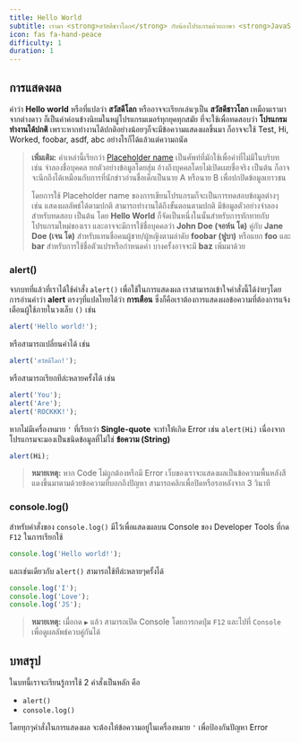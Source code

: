 ```yaml
---
title: Hello World
subtitle: เรามา <strong>สวัสดีชาวโลก</strong> กับน้องโปรแกรมด้วยภาษา <strong>JavaScript</strong> กัน
icon: fas fa-hand-peace
difficulty: 1
duration: 1
---
```


## การแสดงผล

คำว่า **Hello world** หรือที่แปลว่า **สวัสดีโลก** หรืออาจจะเรียกเล่นๆเป็น **สวัสดีชาวโลก** เหมือนเรามาจากต่างดาว ก็เป็นคำค่อนข้างนิยมในหมู่โปรแกรมเมอร์ทุกยุคทุกสมัย ที่จะใช้เพื่อทดสอบว่า **โปรแกรมทำงานได้ปกติ** เพราะหากทำงานได้ปกติอย่างน้อยๆก็จะมีข้อความแสดงผลขึ้นมา ก็อาจจะใช้ Test, Hi, Worked, foobar, asdf, abc อย่างไรก็ได้แล้วแต่ความถนัด

> **เพิ่มเติม:** คำเหล่านี้เรียกว่า [Placeholder name](https://en.wikipedia.org/wiki/Placeholder_name) เป็นศัพท์ที่มักใช้เพื่อคำที่ไม่มีในบริบท เช่น จำลองชื่อบุคคล ยกตัวอย่างข้อมูลโดยสุ่ม อ้างถึงบุคคลโดยไม่เปิดเผยชื่อจริง เป็นต้น ก็อาจจะนึกถึงได้เหมือนกับการที่นักข่าวอ่านชื่อเด็กเป็นนาย A หรือนาย B เพื่อปกปิดข้อมูลเยาวชน
>
> โดยการใช้ Placeholder name ของการเขียนโปรแกรมก็จะเป็นการทดสอบข้อมูลต่างๆ เช่น แสดงผลลัพธ์ได้ตามปกติ สามารถทำงานได้ถึงขั้นตอนตามปกติ มีข้อมูลตัวอย่างจำลองสำหรับทดสอบ เป็นต้น โดย **Hello World** ก็จัดเป็นหนึ่งในนั้นสำหรับการทักทายกับโปรแกรมใหม่ของเรา และอาจจะมีการใช้ชื่อบุคคลว่า **John Doe (จอห์น โด)** คู่กับ **Jane Doe (เจน โด)** สำหรับแทนชื่อคนผู้ชาย/ผู้หญิงตามลำดับ **foobar (ฟูบา)** หรือแยก **foo** และ **bar** สำหรับการใช้ชื่อตัวแปรหรือกำหนดค่า บางครั้งอาจจะมี **baz** เพิ่มมาด้วย

### alert()

จากบทที่แล้วที่เราได้ใช้คำสั่ง `alert()` เพื่อใช้ในการแสดงผล เราสามารถเข้าใจคำสั่งนี้ได้ง่ายๆโดยการอ่านคำว่า **alert** ตรงๆที่แปลไทยได้ว่า **การเตือน** ซึ่งก็คือเราต้องการแสดงผลข้อความที่ต้องการแจ้งเตือนผู้ใช้ภายในวงเล็บ `()` เช่น

```javascript
alert('Hello world!');
```

หรือสามารถเปลี่ยนคำได้ เช่น

```javascript
alert('สวัสดีโลก!');
```

หรือสามารถเรียกทีล่ะหลายครั้งได้ เช่น

```javascript
alert('You');
alert('Are');
alert('ROCKKK!');
```

หากไม่มีเครื่องหมาย `'` ที่เรียกว่า **Single-quote** จะทำให้เกิด Error เช่น `alert(Hi)` เนื่องจากโปรแกรมจะมองเป็นชนิดข้อมูลที่ไม่ใช่ **ข้อความ (String)**

```javascript
alert(Hi);
```

> **หมายเหตุ:** หาก Code ไม่ถูกต้องหรือมี Error เว็บของเราจะแสดงผลเป็นข้อความพื้นหลังสีแดงขึ้นมาตามด้วยข้อความที่บอกถึงปัญหา สามารถคลิกเพื่อปิดหรือรอหลังจาก 3 วินาที

### console.log()

สำหรับคำสั่งของ `console.log()` มีไว้เพื่อแสดงผลบน Console ของ Developer Tools ที่กด `F12` ในการเรียกใช้

```javascript
console.log('Hello world!');
```

และเช่นเดียวกับ `alert()` สามารถใช้ทีล่ะหลายๆครั้งได้

```javascript
console.log('I');
console.log('Love');
console.log('JS');
```

> **หมายเหตุ:** เมื่อกด `▶` แล้ว สามารถเปิด Console โดยการกดปุ่ม `F12` และไปที่ `Console` เพื่อดูผลลัพธ์ควบคู่กันได้

## บทสรุป

ในบทนี้เราจะเรียนรู้การใช้ 2 คำสั่งเป็นหลัก คือ

- `alert()`
- `console.log()`

โดยทุกๆคำสั่งในการแสดงผล จะต้องให้ข้อความอยู่ในเครื่องหมาย `'` เพื่อป้องกันปัญหา Error
